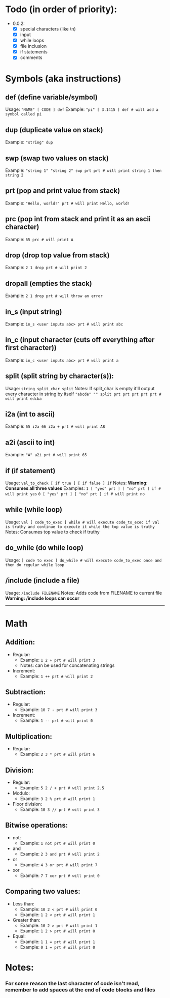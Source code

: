 # Todo (in order of priority):
- 0.0.2:
    - [x] special characters (like \n)
    - [x] input
    - [x] while loops
    - [x] file inclusion
    - [x] if statements
    - [x] comments

# Symbols (aka instructions)
## def (define variable/symbol)
Usage:
`"NAME" [ CODE ] def`
Example:
`"pi" [ 3.1415 ] def # will add a symbol called pi`

## dup (duplicate value on stack)
Example:
`"string" dup`

## swp (swap two values on stack)
Example:
`"string 1" "string 2" swp prt prt # will print string 1 then string 2`

## prt (pop and print value from stack)
Example:
`"Hello, world!" prt # will print Hello, world!`

## prc (pop int from stack and print it as an ascii character)
Example:
`65 prc # will print A`

## drop (drop top value from stack)
Example:
`2 1 drop prt # will print 2`

## dropall (empties the stack)
Example:
`2 1 drop prt # will throw an error`

## in_s (input string)
Example:
`in_s <user inputs abc> prt # will print abc`

## in_c (input character (cuts off everything after first character))
Example:
`in_c <user inputs abc> prt # will print a`

## split (split string by character(s)):
Usage:
`string split_char split`
Notes:
If split_char is empty it'll output every character in string by itself
`"abcde" "" split prt prt prt prt prt # will print edcba`

## i2a (int to ascii)
Example:
`65 i2a 66 i2a + prt # will print AB`

## a2i (ascii to int)
Example:
`"A" a2i prt # will print 65`

## if (if statement)
Usage:
`val_to_check [ if true ] [ if false ] if`
Notes:
**Warning: Consumes all three values**
Examples:
`1 [ "yes" prt ] [ "no" prt ] if # will print yes`
`0 [ "yes" prt ] [ "no" prt ] if # will print no`

## while (while loop)
Usage:
`val [ code_to_exec ] while # will execute code_to_exec if val is truthy and continue to execute it while the top value is truthy`
Notes:
Consumes top value to check if truthy

## do_while (do while loop)
Usage:
`[ code to exec ] do_while # will execute code_to_exec once and then do regular while loop`

## /include (include a file)
Usage:
`/include FILENAME`
Notes:
Adds code from FILENAME to current file
**Warning: /include loops can occur**

-----
# Math
## Addition:
- Regular:
    - Example: `1 2 + prt # will print 3`
    - Notes: can be used for concatenating strings
- Increment:
    - Example: `1 ++ prt # will print 2`

## Subtraction:
- Regular:
    - Example: `10 7 - prt # will print 3`
- Increment:
    - Example: `1 -- prt # will print 0`

## Multiplication:
- Regular:
    - Example: `2 3 * prt # will print 6`

## Division:
- Regular:
    - Example: `5 2 / + prt # will print 2.5`
- Modulo:
    - Example: `3 2 % prt # will print 1`
- Floor division:
    - Example: `10 3 // prt # will print 3`

## Bitwise operations:
- not:
    - Example: `1 not prt # will print 0`
- and
    - Example: `2 3 and prt # will print 2`
- or
    - Example: `4 3 or prt # will print 7`
- xor
    - Example: `7 7 xor prt # will print 0`

## Comparing two values:
- Less than:
    - Example: `10 2 < prt # will print 0`
    - Example: `1 2 < prt # will print 1`
- Greater than:
    - Example: `10 2 > prt # will print 1`
    - Example: `1 2 > prt # will print 0`
- Equal:
    - Example: `1 1 = prt # will print 1`
    - Example: `0 1 = prt # will print 0`

# Notes:
### **For some reason the last character of code isn't read, remember to add spaces at the end of code blocks and files**
